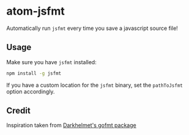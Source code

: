 atom-jsfmt
==========

Automatically run `jsfmt` every time you save a javascript source file!


Usage
-----


Make sure you have `jsfmt` installed:

```bash
npm install -g jsfmt
```

If you have a custom location for the `jsfmt` binary, set the `pathToJsfmt`
option accordingly.






Credit
------

Inspiration taken from [Darkhelmet's gofmt package][gofmt]


[gofmt]:https://github.com/darkhelmet/atom-gofmt
